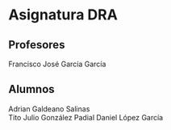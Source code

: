 # Asignatura DRA

## Profesores

Francisco José García García

## Alumnos

Adrian Galdeano Salinas  
Tito Julio González Padial
Daniel López García

